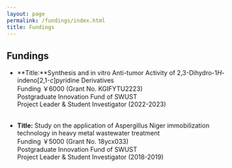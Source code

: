 ```yaml
---
layout: page
permalink: /fundings/index.html
title: Fundings
---
```


## Fundings

- **Title:**Synthesis and in vitro Anti-tumor Activity of 2,3-Dihydro-1*H*-indeno[2,1-*c*]pyridine Derivatives<br> Funding ￥6000 (Grant No. KGIFYTU2223)<br>Postgraduate Innovation Fund of SWUST<br>Project Leader & Student Investigator (2022-2023)<br><br>

- **Title:** Study on the application of Aspergillus Niger immobilization technology in heavy metal wastewater treatment <br>Funding ￥5000 (Grant No. 18ycx033)<br>Postgraduate Innovation Fund of SWUST<br>Project Leader & Student Investigator (2018-2019)<br><br>
